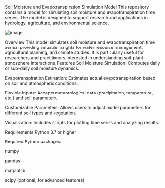 Soil Moisture and Evapotranspiration Simulation Model
This repository contains a model for simulating soil moisture and evapotranspiration time series. The model is designed to support research and applications in hydrology, agriculture, and environmental science.

![image](https://github.com/user-attachments/assets/d2ab6635-3949-48b0-929e-f0a4a79abb43)


Overview
This model simulates soil moisture and evapotranspiration time series, providing valuable insights for water resource management, agricultural planning, and climate studies. It is particularly useful for researchers and practitioners interested in understanding soil-plant-atmosphere interactions.
Features
Soil Moisture Simulation: Computes daily or sub-daily soil moisture dynamics.

Evapotranspiration Estimation: Estimates actual evapotranspiration based on soil and atmospheric conditions.

Flexible Inputs: Accepts meteorological data (precipitation, temperature, etc.) and soil parameters.

Customizable Parameters: Allows users to adjust model parameters for different soil types and vegetation.

Visualization: Includes scripts for plotting time series and analyzing results.

Requirements
Python 3.7 or higher

Required Python packages:

numpy

pandas

matplotlib

scipy (optional, for advanced features)

